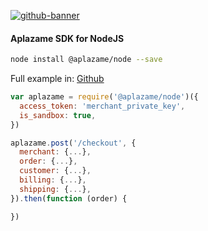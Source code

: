 [![github-banner](https://cloud.githubusercontent.com/assets/2305833/18190375/c2b97318-70c2-11e6-8749-0ad966bfc798.png)](https://www.npmjs.com/package/aplazame)

#### Aplazame SDK for NodeJS

``` sh
node install @aplazame/node --save
```

Full example in: [Github](https://github.com/aplazame/node-sdk/tree/master/example)

``` js
var aplazame = require('@aplazame/node')({
  access_token: 'merchant_private_key',
  is_sandbox: true,
})

aplazame.post('/checkout', {
  merchant: {...},
  order: {...},
  customer: {...},
  billing: {...},
  shipping: {...},
}).then(function (order) {

})
```

